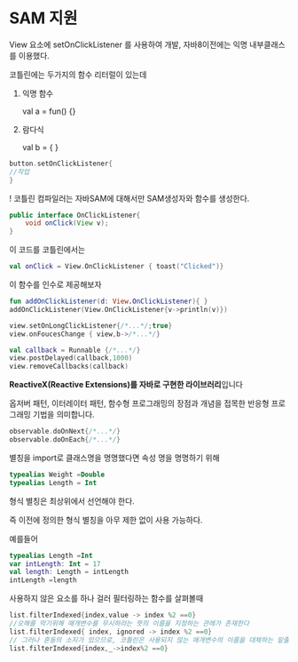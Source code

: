 # SAM 지원

View 요소에 setOnClickListener 를 사용하여 개발, 자바8이전에는 익명 내부클래스를 이용했다.

코틀린에는 두가지의 함수 리터럴이 있는데

1. 익명 함수 
    
    val a = fun() {}
    
2. 람다식
    
    val b = { }
    

```kotlin
button.setOnClickListener{
//작업
}
```

! 코틀린 컴파일러는 자바SAM에 대해서만 SAM생성자와 함수를 생성한다.

```java
public interface OnClickListener{
	void onClick(View v);
}
```

이 코드를 코틀린에서는

```kotlin
val onClick = View.OnClickListener { toast("Clicked")}
```

이 함수를 인수로 제공해보자

```kotlin
fun addOnClickListener(d: View.OnClickListener){ }
addOnClickListener(View.OnClickListener{v->println(v)})
```

```kotlin
view.setOnLongClickListener{/*...*/;true}
view.onFoucesChange { view,b->/*...*/}

val callback = Runnable {/*...*/}
view.postDelayed(callback,1000)
view.removeCallbacks(callback)
```

**ReactiveX(Reactive Extensions)를 자바로 구현한 라이브러리**입니다

옵저버 패턴, 이터레이터 패턴, 함수형 프로그래밍의 장점과 개념을 접목한 반응형 프로그래밍 기법을 의미합니다.

```kotlin
observable.doOnNext{/*...*/}
observable.doOnEach{/*...*/}
```

별칭을 import로 클래스명을 명명했다면 속성 명을 명명하기 위해

```kotlin
typealias Weight =Double
typealias Length = Int
```

형식 별칭은 최상위에서 선언해야 한다.

즉 이전에 정의한 형식 별칭을 아무 제한 없이 사용 가능하다.

예를들어

```kotlin
typealias Length =Int
var intLength: Int = 17
val length: Length = intLength
intLength =length
```

사용하지 않은 요소를 하나 걸러 필터링하는 함수를 살펴볼때

```kotlin
list.filterIndexed{index,value -> index %2 ==0}
//오해를 막기위해 매개변수를 무시하라는 뜻의 이름을 지정하는 관례가 존재한다
list.filterIndexed{ index, ignored -> index %2 ==0}
// 그러나 혼동의 소지가 있으므로, 코틀린은 사용되지 않는 매개변수의 이름을 대체하는 밑줄
list.filterIndexed{index,_->index%2 ==0}
```